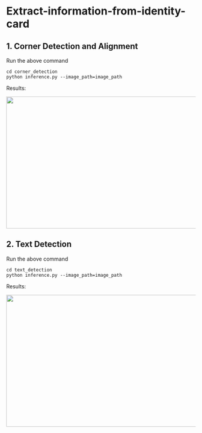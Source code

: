 # Extract-information-from-identity-card

## 1. Corner Detection and Alignment
Run the above command
```
cd corner_detection
python inference.py --image_path=image_path
```
Results:
<p align="center">
  <img width="800" height="350" src="https://user-images.githubusercontent.com/48142689/92223664-fd60b780-eeca-11ea-8e7e-76f93f4ed888.png">
</p>

## 2. Text Detection
Run the above command
```
cd text_detection
python inference.py --image_path=image_path
```
Results:
<p align="center">
  <img width="800" height="350" src="https://user-images.githubusercontent.com/48142689/92224160-a0193600-eecb-11ea-9243-82d02d86812a.png">
</p>
